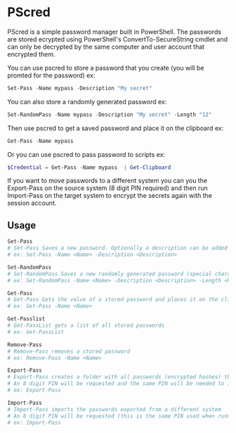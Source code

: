 # PScred

PScred is a simple password manager built in PowerShell. 
The passwords are stored ecrypted using PowerShell's ConvertTo-SecureString cmdlet 
and can only be decrypted by the same computer and user account that encrypted them.

You can use pscred to store a password that you create (you will be promted for the password)
ex: 
```powershell
Set-Pass -Name mypass -Description "My secret"  
```

You can also store a randomly generated password
ex: 
```powershell
Set-RandomPass -Name mypass -Description "My secret" -Length "12"  
```

Then use pscred to get a saved password and place it on the clipboard
ex: 
```powershell
Get-Pass -Name mypass  
```

Or you can use pscred to pass password to scripts
ex: 
```powershell
$Credential = Get-Pass -Name mypass  | Get-Clipboard
```
If you want to move passwords to a different system you can you the Export-Pass on the source system (8 digit PIN required)
and then run Import-Pass on the target system to encrypt the secrets again with the session account. 

## Usage
```powershell
Set-Pass
# Set-Pass Saves a new password. Optionally a description can be added 
# ex: Set-Pass -Name <Name> -Description <Description>

Set-RandomPass
# Set-RandomPass Saves a new randomly generated password (special characters included). Optionally a description can be added 
# ex: Set-RandomPass -Name <Name> -Description <Description> -Length <Password Length>

Get-Pass
# Get-Pass Gets the value of a stored password and places it on the clipboard 
# ex: Get-Pass -Name <Name>

Get-Passlist
# Get-PassList gets a list of all stored passwords
# ex: Get-PassList

Remove-Pass
# Remove-Pass removes a stored password
# ex: Remove-Pass -Name <Name>

Export-Pass
# Export-Pass creates a folder with all passwords (encrypted hashes) that can be imported on a different system.
# An 8 digit PIN will be requested and the same PIN will be needed to import the passwords to the new system
# ex: Export-Pass

Import-Pass
# Import-Pass imports the passwords exported from a different system 
# An 8 digit PIN will be requested (this is the same PIN used when running the Export-Pass command on the source system)
# ex: Import-Pass
